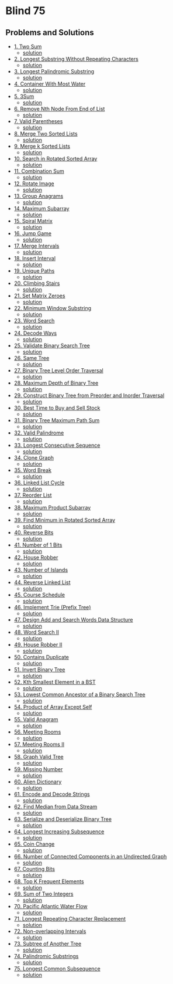 # Blind 75
## Problems and Solutions
- [1. Two Sum](https://leetcode.com/problems/two-sum/)
    - [solution](https://github.com/rabbicse/problem-solving/tree/master/src/leetcode/Blind%2075/solutions/1.%20Two%20Sum)
- [2. Longest Substring Without Repeating Characters](https://leetcode.com/problems/longest-substring-without-repeating-characters/)
    - [solution](https://github.com/rabbicse/problem-solving/tree/master/src/leetcode/Blind%2075/solutions/3.%20Longest%20Substring%20Without%20Repeating%20Characters)
- [3. Longest Palindromic Substring](https://leetcode.com/problems/longest-palindromic-substring/)
    - [solution](https://github.com/rabbicse/problem-solving/tree/master/src/leetcode/Blind%2075/solutions/5.%20Longest%20Palindromic%20Substring)
- [4. Container With Most Water](https://leetcode.com/problems/container-with-most-water/)
    - [solution](https://github.com/rabbicse/problem-solving/tree/master/src/leetcode/Blind%2075/solutions/11.%20Container%20With%20Most%20Water)
- [5. 3Sum](https://leetcode.com/problems/3sum/)
    - [solution](https://github.com/rabbicse/problem-solving/tree/master/src/leetcode/Blind%2075/solutions/15.%203Sum)
- [6. Remove Nth Node From End of List](https://leetcode.com/problems/remove-nth-node-from-end-of-list/)
    - [solution](https://github.com/rabbicse/problem-solving/tree/master/src/leetcode/Blind%2075/solutions/19.%20Remove%20Nth%20Node%20From%20End%20of%20List)
- [7. Valid Parentheses](https://leetcode.com/problems/valid-parentheses/)
    - [solution](https://github.com/rabbicse/problem-solving/tree/master/src/leetcode/Blind%2075/solutions/20.%20Valid%20Parentheses)
- [8. Merge Two Sorted Lists](https://leetcode.com/problems/merge-two-sorted-lists/)
    - [solution](https://github.com/rabbicse/problem-solving/tree/master/src/leetcode/Blind%2075/solutions/21.%20Merge%20Two%20Sorted%20Lists)
- [9. Merge k Sorted Lists](https://leetcode.com/problems/merge-k-sorted-lists/)
    - [solution](https://github.com/rabbicse/problem-solving/tree/master/src/leetcode/Blind%2075/solutions/23.%20Merge%20k%20Sorted%20Lists)
- [10. Search in Rotated Sorted Array](https://leetcode.com/problems/search-in-rotated-sorted-array/)
    - [solution](https://github.com/rabbicse/problem-solving/tree/master/src/leetcode/Blind%2075/solutions/33.%20Search%20in%20Rotated%20Sorted%20Array)
- [11. Combination Sum](https://leetcode.com/problems/combination-sum/)
    - [solution](https://github.com/rabbicse/problem-solving/tree/master/src/leetcode/Blind%2075/solutions/39.%20Combination%20Sum)
- [12. Rotate Image](https://leetcode.com/problems/rotate-image/)
    - [solution](https://github.com/rabbicse/problem-solving/tree/master/src/leetcode/Blind%2075/solutions/48.%20Rotate%20Image)
- [13. Group Anagrams](https://leetcode.com/problems/group-anagrams/)
    - [solution](https://github.com/rabbicse/problem-solving/tree/master/src/leetcode/Blind%2075/solutions/49.%20Group%20Anagrams)
- [14. Maximum Subarray](https://leetcode.com/problems/maximum-subarray/)
    - [solution]()
- [15. Spiral Matrix](https://leetcode.com/problems/spiral-matrix/)
    - [solution]()
- [16. Jump Game](https://leetcode.com/problems/jump-game/)
    - [solution]()
- [17. Merge Intervals](https://leetcode.com/problems/merge-intervals/)
    - [solution]()
- [18. Insert Interval](https://leetcode.com/problems/insert-interval/)
    - [solution]()
- [19. Unique Paths](https://leetcode.com/problems/unique-paths/)
    - [solution]()
- [20. Climbing Stairs](https://leetcode.com/problems/climbing-stairs/)
    - [solution]()
- [21. Set Matrix Zeroes](https://leetcode.com/problems/set-matrix-zeroes/)
    - [solution]()
- [22. Minimum Window Substring](https://leetcode.com/problems/minimum-window-substring/)
    - [solution]()
- [23. Word Search](https://leetcode.com/problems/word-search/)
    - [solution]()
- [24. Decode Ways](https://leetcode.com/problems/decode-ways/)
    - [solution]()
- [25. Validate Binary Search Tree](https://leetcode.com/problems/validate-binary-search-tree/)
    - [solution]()
- [26. Same Tree](https://leetcode.com/problems/same-tree/)
    - [solution]()
- [27. Binary Tree Level Order Traversal](https://leetcode.com/problems/binary-tree-level-order-traversal/)
    - [solution]()
- [28. Maximum Depth of Binary Tree](https://leetcode.com/problems/maximum-depth-of-binary-tree/)
    - [solution]()
- [29. Construct Binary Tree from Preorder and Inorder Traversal](https://leetcode.com/problems/construct-binary-tree-from-preorder-and-inorder-traversal/)
    - [solution]()
- [30. Best Time to Buy and Sell Stock](https://leetcode.com/problems/best-time-to-buy-and-sell-stock/)
    - [solution]()
- [31. Binary Tree Maximum Path Sum](https://leetcode.com/problems/binary-tree-maximum-path-sum/)
    - [solution]()
- [32. Valid Palindrome](https://leetcode.com/problems/valid-palindrome/)
    - [solution]()
- [33. Longest Consecutive Sequence](https://leetcode.com/problems/longest-consecutive-sequence/)
    - [solution]()
- [34. Clone Graph](https://leetcode.com/problems/clone-graph/)
    - [solution]()
- [35. Word Break](https://leetcode.com/problems/word-break/)
    - [solution]()
- [36. Linked List Cycle](https://leetcode.com/problems/linked-list-cycle/)
    - [solution]()
- [37. Reorder List](https://leetcode.com/problems/reorder-list/)
    - [solution]()
- [38. Maximum Product Subarray](https://leetcode.com/problems/maximum-product-subarray/)
    - [solution]()
- [39. Find Minimum in Rotated Sorted Array](https://leetcode.com/problems/find-minimum-in-rotated-sorted-array/)
    - [solution]()
- [40. Reverse Bits](https://leetcode.com/problems/reverse-bits/)
    - [solution]()
- [41. Number of 1 Bits](https://leetcode.com/problems/number-of-1-bits/)
    - [solution]()
- [42. House Robber](https://leetcode.com/problems/house-robber/)
    - [solution]()
- [43. Number of Islands](https://leetcode.com/problems/number-of-islands/)
    - [solution]()
- [44. Reverse Linked List](https://leetcode.com/problems/reverse-linked-list/)
    - [solution]()
- [45. Course Schedule](https://leetcode.com/problems/course-schedule/)
    - [solution]()
- [46. Implement Trie (Prefix Tree)](https://leetcode.com/problems/implement-trie-prefix-tree/)
    - [solution]()
- [47. Design Add and Search Words Data Structure](https://leetcode.com/problems/design-add-and-search-words-data-structure/)
    - [solution]()
- [48. Word Search II](https://leetcode.com/problems/word-search-ii/)
    - [solution]()
- [49. House Robber II](https://leetcode.com/problems/house-robber-ii/)
    - [solution]()
- [50. Contains Duplicate](https://leetcode.com/problems/contains-duplicate/)
    - [solution]()
- [51. Invert Binary Tree](https://leetcode.com/problems/invert-binary-tree/)
    - [solution]()
- [52. Kth Smallest Element in a BST](https://leetcode.com/problems/kth-smallest-element-in-a-bst/)
    - [solution]()
- [53. Lowest Common Ancestor of a Binary Search Tree](https://leetcode.com/problems/lowest-common-ancestor-of-a-binary-search-tree/)
    - [solution]()
- [54. Product of Array Except Self](https://leetcode.com/problems/product-of-array-except-self/)
    - [solution]()
- [55. Valid Anagram](https://leetcode.com/problems/valid-anagram/)
    - [solution]()
- [56. Meeting Rooms](https://leetcode.com/problems/meeting-rooms/)
    - [solution]()
- [57. Meeting Rooms II](https://leetcode.com/problems/meeting-rooms-ii/)
    - [solution]()
- [58. Graph Valid Tree](https://leetcode.com/problems/graph-valid-tree/)
    - [solution]()
- [59. Missing Number](https://leetcode.com/problems/missing-number/)
    - [solution]()
- [60. Alien Dictionary](https://leetcode.com/problems/alien-dictionary/)
    - [solution]()
- [61. Encode and Decode Strings](https://leetcode.com/problems/encode-and-decode-strings/)
    - [solution]()
- [62. Find Median from Data Stream](https://leetcode.com/problems/find-median-from-data-stream/)
    - [solution]()
- [63. Serialize and Deserialize Binary Tree](https://leetcode.com/problems/serialize-and-deserialize-binary-tree/)
    - [solution]()
- [64. Longest Increasing Subsequence](https://leetcode.com/problems/longest-increasing-subsequence/)
    - [solution]()
- [65. Coin Change](https://leetcode.com/problems/coin-change/)
    - [solution]()
- [66. Number of Connected Components in an Undirected Graph](https://leetcode.com/problems/number-of-connected-components-in-an-undirected-graph/)
    - [solution]()
- [67. Counting Bits](https://leetcode.com/problems/counting-bits/)
    - [solution]()
- [68. Top K Frequent Elements](https://leetcode.com/problems/top-k-frequent-elements/)
    - [solution]()
- [69. Sum of Two Integers](https://leetcode.com/problems/sum-of-two-integers/)
    - [solution]()
- [70. Pacific Atlantic Water Flow](https://leetcode.com/problems/pacific-atlantic-water-flow/)
    - [solution]()
- [71. Longest Repeating Character Replacement](https://leetcode.com/problems/longest-repeating-character-replacement/)
    - [solution]()
- [72. Non-overlapping Intervals](https://leetcode.com/problems/non-overlapping-intervals/)
    - [solution]()
- [73. Subtree of Another Tree](https://leetcode.com/problems/subtree-of-another-tree/)
    - [solution]()
- [74. Palindromic Substrings](https://leetcode.com/problems/palindromic-substrings/)
    - [solution]()
- [75. Longest Common Subsequence](https://leetcode.com/problems/longest-common-subsequence/)
    - [solution]()
